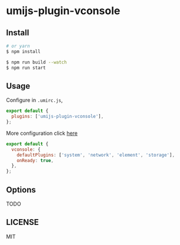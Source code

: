 # umijs-plugin-vconsole

## Install

```bash
# or yarn
$ npm install
```

```bash
$ npm run build --watch
$ npm run start
```

## Usage

Configure in `.umirc.js`,

```js
export default {
  plugins: ['umijs-plugin-vconsole'],
};
```

More configuration click [here](https://github.com/Tencent/vConsole)

```js
export default {
  vconsole: {
    defaultPlugins: ['system', 'network', 'element', 'storage'],
    onReady: true,
  },
};
```

## Options

TODO

## LICENSE

MIT
